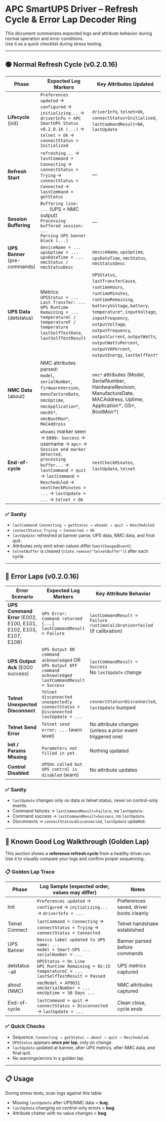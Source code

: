 # APC SmartUPS Driver – Refresh Cycle & Error Lap Decoder Ring

This document summarizes expected logs and attribute behavior during normal operation and error conditions.  
Use it as a quick checklist during stress testing.

---

## 🟢 Normal Refresh Cycle (v0.2.0.16)

| **Phase**              | **Expected Log Markers**                                                                 | **Key Attributes Updated**                  |
|-------------------------|------------------------------------------------------------------------------------------|---------------------------------------------|
| **Lifecycle** (init)   | `Preferences updated` → `configured` → `initializing...` → `driverInfo = APC SmartUPS Status v0.2.0.16 (...)` → `telnet = Ok` → `connectStatus = Initialized` | `driverInfo`, `telnet=Ok`, `connectStatus=Initialized`, `lastCommandResult=NA`, `lastUpdate` |
| **Refresh Start**       | `refreshing...` → `lastCommand = Connecting` → `connectStatus = Trying` → `connectStatus = Connected` → `lastCommand = getStatus` | — |
| **Session Buffering**   | `Buffering line: ...` (UPS + NMC output) <br>`Processing buffered session: ...` <br>`Parsing UPS banner block (...)` | — |
| **UPS Banner** (pre-commands) | `deviceName = ...` <br>`upsUptime = ...` <br>`upsDateTime = ...` <br>`nmcStatus / nmcStatusDesc` | `deviceName`, `upsUptime`, `upsDateTime`, `nmcStatus`, `nmcStatusDesc` |
| **UPS Data** (detstatus) | Metrics: <br>`UPSStatus = ...` <br>`Last Transfer: ...` <br>`UPS Runtime Remaining = ...` <br>`temperatureC / temperatureF / temperature` <br>`lastSelfTestDate`, `lastSelfTestResult` | `UPSStatus`, `lastTransferCause`, `runtimeHours`, `runtimeMinutes`, `runtimeRemaining`, `batteryVoltage`, `battery`, `temperature*`, `inputVoltage`, `inputFrequency`, `outputVoltage`, `outputFrequency`, `outputCurrent`, `outputWatts`, `outputWattsPercent`, `outputVAPercent`, `outputEnergy`, `lastSelfTest*` |
| **NMC Data** (about)   | NMC attributes parsed: <br>`model`, `serialNumber`, `firmwareVersion`, `manufactureDate`, `nmcUptime`, `nmcApplication*`, `nmcOS*`, `nmcBootMon*`, `MACAddress` | `nmc*` attributes (Model, SerialNumber, HardwareRevision, ManufactureDate, MACAddress, Uptime, Application*, OS*, BootMon*) |
| **End-of-cycle**        | `whoami` marker seen → `E000: Success` → username → `apc>` → `Session end marker detected, processing buffer...` → `lastCommand = quit` → `lastCommand = Rescheduled` → `nextCheckMinutes = ...` → `lastUpdate = ...` → `telnet = Ok` | `nextCheckMinutes`, `lastUpdate`, `telnet` |

### ✅ Sanity
- `lastCommand`: `Connecting → getStatus → whoami → quit → Rescheduled`  
- `connectStatus`: `Trying → Connected → Ok`  
- `lastUpdate`: refreshed at banner parse, UPS data, NMC data, and final quit.  
- Attributes only emit when values differ (`emitChangedEvent`).  
- `telnetBuffer` is cleared (`state.remove("telnetBuffer")`) after each cycle.  

---

## 🔴 Error Laps (v0.2.0.16)

| **Error Scenario**               | **Expected Log Markers**                                                                                     | **Key Attribute Behavior**                                       | **Notes** |
|----------------------------------|--------------------------------------------------------------------------------------------------------------|------------------------------------------------------------------|-----------|
| **UPS Command Error** (E002, E100, E101, E102, E103, E107, E108) | `UPS Error: Command returned [...]` <br>`lastCommandResult = Failure` | `lastCommandResult = Failure` <br>`runtimeCalibration=failed` (if calibration) | For `E101`: handled deterministically; no fallback `sendAboutCommand()`. |
| **UPS Output Ack** (E000 success) | `UPS Output ON command acknowledged` OR `UPS Output OFF command acknowledged` <br>`lastCommandResult = Success` | `lastCommandResult = Success` <br>No `lastUpdate` change | Control-only, not data. |
| **Telnet Unexpected Disconnect** | `Telnet disconnected unexpectedly` <br>`connectStatus = Disconnected` <br>`lastUpdate = ...` | `connectStatus=Disconnected`, `lastUpdate` bumped | Silent failover — debug only, no warnings. |
| **Telnet Send Error**            | `Telnet send error: ...` (warn level)                                                                        | No attribute changes (unless a prior event triggered one)         | Log-only, no `lastUpdate`. |
| **Init / Params Missing**        | `Parameters not filled in yet.`                                                                              | Nothing updated                                                   | Seen during first install or misconfig. |
| **Control Disabled**             | `UPSOn called but UPS control is disabled` (warn)                                                            | No attribute updates                                              | Guardrail when pref is false. |

### ✅ Sanity
- `lastUpdate` changes only on data or telnet status, never on control-only events.  
- Command failures → `lastCommandResult=Failure`, no `lastUpdate`.  
- Command success → `lastCommandResult=Success`, no `lastUpdate`.  
- Disconnects → `connectStatus=Disconnected`, `lastUpdate` updated.  

---

## 🏁 Known Good Log Walkthrough (Golden Lap)

This section shows a **reference refresh cycle** from a healthy driver run.  
Use it to visually compare your logs and confirm proper sequencing.

### 📋 Golden Lap Trace

| **Phase**       | **Log Sample** (expected order, values may differ)                              | **Notes** |
|-----------------|---------------------------------------------------------------------------------|-----------|
| Init            | `Preferences updated` → `configured` → `initializing...` → `driverInfo = ...`   | Preferences saved, driver boots cleanly |
| Telnet Connect  | `lastCommand = Connecting` → `connectStatus = Trying` → `connectStatus = Connected` | Telnet handshake established |
| UPS Banner      | `Device label updated to UPS name: ...` <br>`model = Smart-UPS ...` <br>`serialNumber = ...` | Banner parsed before commands |
| detstatus -all  | `UPSStatus = On Line` <br>`UPS Runtime Remaining = 02:15` <br>`temperatureC = ...` <br>`lastSelfTestResult = Passed` | UPS metrics captured |
| about (NMC)     | `nmcModel = AP9631` <br>`nmcSerialNumber = ...` <br>`nmcUptime = 30 Days ...`   | NMC attributes captured |
| End-of-cycle    | `lastCommand = quit` → `connectStatus = Disconnected` → `lastUpdate = ...`      | Clean close, cycle ends |

### ✅ Quick Checks
- Sequence: `Connecting → getStatus → about → quit → Rescheduled`.
- `UPSStatus` appears **once per lap**, only on change.
- `lastUpdate` updated at banner, after UPS metrics, after NMC data, and final quit.
- No warnings/errors in a golden lap.

---

## 📋 Usage
During stress tests, scan logs against this table:
- Missing `lastUpdate` after UPS/NMC data = **bug**.  
- `lastUpdate` changing on control-only errors = **bug**.  
- Attribute chatter with no value changes = **bug**.  
